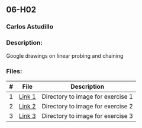 ## 06-H02
### Carlos Astudillo
### Description:

Google drawings on linear probing and chaining
 
### Files:

|  #  |  File  |  Description  |
| :---: | ---------------- | -------------------------------------------------- |
|  1  |  [Link 1]()  |  Directory to image for exercise 1  |
|  2  |  [Link 2](imageA01.png)  |  Directory to image for exercise 2 |
|  3  |  [Link 3](imageA01.png)  |  Directory to image for exercise 3  |
